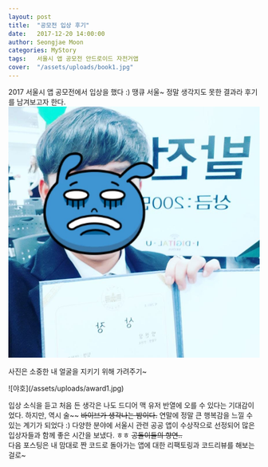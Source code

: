 ```yaml
---
layout: post
title:  "공모전 입상 후기"
date:   2017-12-20 14:00:00
author: Seongjae Moon
categories: MyStory
tags:   서울시 앱 공모전 안드로이드 자전거앱
cover:  "/assets/uploads/book1.jpg"
---
```


2017 서울시 앱 공모전에서 입상을 했다 :) 땡큐 서울~ 정말 생각지도 못한 결과라 후기를 남겨보고자 한다.
![야호](/assets/uploads/award2.jpg)
<p style = "text-aligh : center;">사진은 소중한 내 얼굴을 지키기 위해 가려주기~</p>
![야호](/assets/uploads/award1.jpg)

입상 소식을 듣고 처음 든 생각은 나도 드디어 맥 유저 반열에 오를 수 있다는 기대감이었다. 하지만, 역시 술~~ ~~바이브가 생각나는 밤이다.~~
연말에 정말 큰 행복감을 느낄 수 있는 계기가 되었다 :)  다양한 분야에 서울시 관련 공공 앱이 수상작으로 선정되어 많은 입상자들과 함께 좋은 시간을 보냈다. ㅎㅎ ~~공돌이들의 향연..~~   
다음 포스팅은 내 맘대로 짠 코드로 돌아가는 앱에 대한 리팩토링과 코드리뷰를 해보는걸로~
